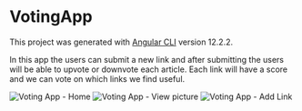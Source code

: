 # VotingApp

This project was generated with [Angular CLI](https://github.com/angular/angular-cli) version 12.2.2.

In this app the users can submit a new link and after submitting the users will be able to
upvote or downvote each article. Each link will have a score and we can vote on
which links we find useful.

<img src="https://github.com/ionescu-cristina/ voting-app/src/assets/images/vote-1.png" alt="Voting App - Home">
<img src="https://github.com/ionescu-cristina/ voting-app/src/assets/images/vote-2.png " alt="Voting App - View picture">
<img src="https://github.com/ionescu-cristina/ voting-app/src/assets/images/vote-3.png " alt="Voting App - Add Link">
